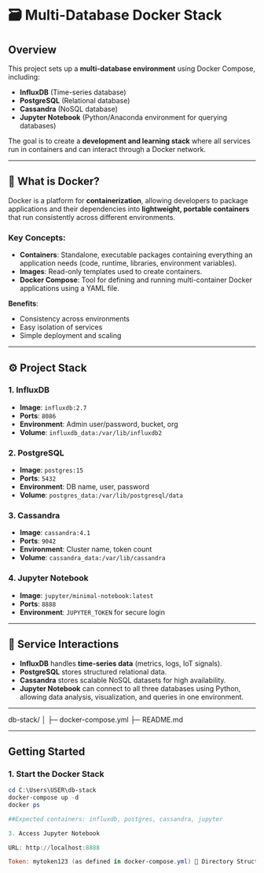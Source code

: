 # 🗃 Multi-Database Docker Stack 

## Overview
This project sets up a **multi-database environment** using Docker Compose, including:

- **InfluxDB** (Time-series database)
- **PostgreSQL** (Relational database)
- **Cassandra** (NoSQL database)
- **Jupyter Notebook** (Python/Anaconda environment for querying databases)

The goal is to create a **development and learning stack** where all services run in containers and can interact through a Docker network.

---

## 🐳 What is Docker?

Docker is a platform for **containerization**, allowing developers to package applications and their dependencies into **lightweight, portable containers** that run consistently across different environments.

### Key Concepts:

- **Containers**: Standalone, executable packages containing everything an application needs (code, runtime, libraries, environment variables).  
- **Images**: Read-only templates used to create containers.  
- **Docker Compose**: Tool for defining and running multi-container Docker applications using a YAML file.  

**Benefits**:  
- Consistency across environments  
- Easy isolation of services  
- Simple deployment and scaling  

---

## ⚙️ Project Stack

### 1. **InfluxDB**
- **Image**: `influxdb:2.7`  
- **Ports**: `8086`  
- **Environment**: Admin user/password, bucket, org  
- **Volume**: `influxdb_data:/var/lib/influxdb2`  

### 2. **PostgreSQL**
- **Image**: `postgres:15`  
- **Ports**: `5432`  
- **Environment**: DB name, user, password  
- **Volume**: `postgres_data:/var/lib/postgresql/data`  

### 3. **Cassandra**
- **Image**: `cassandra:4.1`  
- **Ports**: `9042`  
- **Environment**: Cluster name, token count  
- **Volume**: `cassandra_data:/var/lib/cassandra`  

### 4. **Jupyter Notebook**
- **Image**: `jupyter/minimal-notebook:latest`  
- **Ports**: `8888`  
- **Environment**: `JUPYTER_TOKEN` for secure login

---

## 🔗 Service Interactions

- **InfluxDB** handles **time-series data** (metrics, logs, IoT signals).  
- **PostgreSQL** stores structured relational data.  
- **Cassandra** stores scalable NoSQL datasets for high availability.  
- **Jupyter Notebook** can connect to all three databases using Python, allowing data analysis, visualization, and queries in one environment.  

---
db-stack/
│
├─ docker-compose.yml
├─ README.md


---

##  Getting Started

### 1. Start the Docker Stack
```powershell
cd C:\Users\USER\db-stack
docker-compose up -d
docker ps

##Expected containers: influxdb, postgres, cassandra, jupyter

3. Access Jupyter Notebook

URL: http://localhost:8888

Token: mytoken123 (as defined in docker-compose.yml) 📂 Directory Structure

